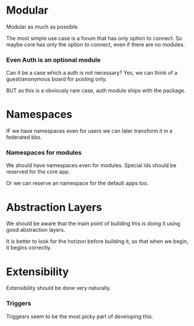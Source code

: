 # Modular

Modular as much as possible.

The most simple use case is a forum that has only option to connect.
So maybe core has only the option to connect, even if there are no modules.

### Even Auth is an optional module

Can it be a case which a auth is not necessary? Yes, we can think of a guest/anonymous board for posting only.

BUT as this is a obviously rare case, auth module ships with the package.

# Namespaces

IF we have namespaces even for users we can later transform it in a federated bbs.

### Namespaces for modules

We should have namespaces even for modules. Special ids should be reserved for the core app.

Or we can reserve an namespace for the default apps too.

# Abstraction Layers

We should be aware that the main point of building this is doing it using good abstraction layers.

It is better to look for the horizon before building it, so that when we begin, it begins correctly.

# Extensibility

Extensibility should be done very naturally.

### Triggers

Triggesrs seem to be the most picky part of developing this.

